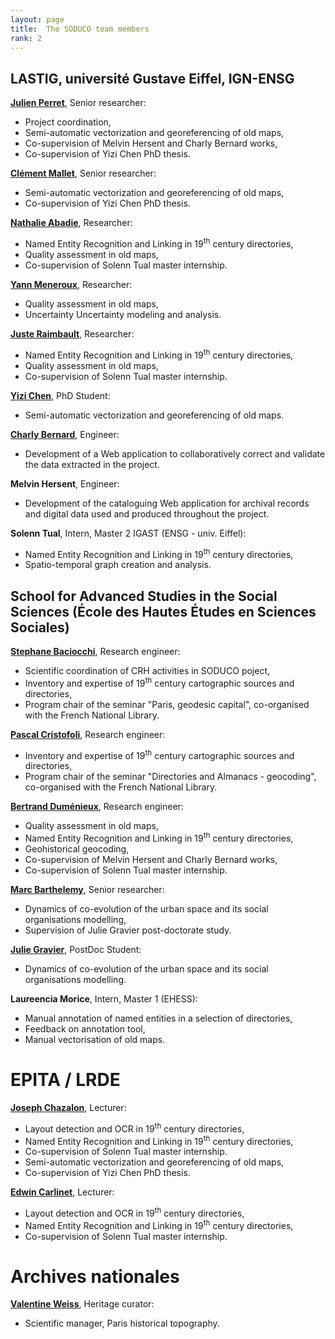 ```yaml
---
layout: page
title:  The SODUCO team members
rank: 2
---
```


## LASTIG, université Gustave Eiffel, IGN-ENSG

**[Julien Perret](https://www.umr-lastig.fr/julien-perret/)**, Senior researcher:
* Project coordination,
* Semi-automatic vectorization and georeferencing of old maps,
* Co-supervision of Melvin Hersent and Charly Bernard works, 
* Co-supervision of Yizi Chen PhD thesis.  

**[Clément Mallet](https://www.umr-lastig.fr/clement-mallet/)**, Senior researcher:
* Semi-automatic vectorization and georeferencing of old maps,
* Co-supervision of Yizi Chen PhD thesis. 

**[Nathalie Abadie](https://www.umr-lastig.fr/nathalie-abadie/)**, Researcher:
* Named Entity Recognition and Linking in 19<sup>th</sup> century directories,
* Quality assessment in old maps,
* Co-supervision of Solenn Tual master internship.  

**[Yann Meneroux](https://www.researchgate.net/profile/Yann-Meneroux)**, Researcher:
* Quality assessment in old maps,
* Uncertainty Uncertainty modeling and analysis.

**[Juste Raimbault](https://scholar.google.fr/citations?user=zoioGw4AAAAJ&hl=fr)**, Researcher:
* Named Entity Recognition and Linking in 19<sup>th</sup> century directories,
* Quality assessment in old maps,
* Co-supervision of Solenn Tual master internship. 

**[Yizi Chen](https://www.umr-lastig.fr/yizi-chen/)**, PhD Student:
* Semi-automatic vectorization and georeferencing of old maps.

**[Charly Bernard](https://www.umr-lastig.fr/charly-bernard/)**, Engineer:
*  Development of a Web application to collaboratively correct and validate the data extracted in the project.

**Melvin Hersent**, Engineer:
*  Development of the cataloguing Web application for archival records and digital data used and produced throughout the project.

**Solenn Tual**, Intern, Master 2 IGAST (ENSG - univ. Eiffel):
*  Named Entity Recognition and Linking in 19<sup>th</sup> century directories,
*  Spatio-temporal graph creation and analysis.


## School for Advanced Studies in the Social Sciences (École des Hautes Études en Sciences Sociales)

**[Stephane Baciocchi](http://ladehis.ehess.fr/index.php?604)**, Research engineer:
* Scientific coordination of CRH activities in SODUCO poject,
* Inventory and expertise of 19<sup>th</sup> century cartographic sources and directories,
* Program chair of the seminar "Paris, geodesic capital", co-organised with the French National Library.  

**[Pascal Cristofoli](http://crh.ehess.fr/index.php?602)**, Research engineer:
* Inventory and expertise of 19<sup>th</sup> century cartographic sources and directories,
* Program chair of the seminar "Directories and Almanacs - geocoding", co-organised with the French National Library.   

**[Bertrand Duménieux](http://crh.ehess.fr/index.php?5206)**, Research engineer:
* Quality assessment in old maps,
* Named Entity Recognition and Linking in 19<sup>th</sup> century directories,
* Geohistorical geocoding,
* Co-supervision of Melvin Hersent and Charly Bernard works,
* Co-supervision of Solenn Tual master internship. 

**[Marc Barthelemy](http://cams.ehess.fr/marc-barthelemy/)**, Senior researcher:
* Dynamics of co-evolution of the urban space and its social organisations modelling,
* Supervision of Julie Gravier post-doctorate study. 

**[Julie Gravier](http://cams.ehess.fr/doctorants-et-post-doctorants/)**, PostDoc Student:
* Dynamics of co-evolution of the urban space and its social organisations modelling. 

**Laureencia Morice**, Intern, Master 1 (EHESS):
*  Manual annotation of named entities in a selection of directories,
*  Feedback on annotation tool,
*  Manual vectorisation of old maps.

# EPITA / LRDE

**[Joseph Chazalon](http://crh.ehess.fr/index.php?5206)**, Lecturer:
* Layout detection and OCR in 19<sup>th</sup> century directories,
* Named Entity Recognition and Linking in 19<sup>th</sup> century directories,
* Co-supervision of Solenn Tual master internship.  
* Semi-automatic vectorization and georeferencing of old maps,
* Co-supervision of Yizi Chen PhD thesis. 

**[Edwin Carlinet](http://cams.ehess.fr/marc-barthelemy/)**, Lecturer:
* Layout detection and OCR in 19<sup>th</sup> century directories,
* Named Entity Recognition and Linking in 19<sup>th</sup> century directories,
* Co-supervision of Solenn Tual master internship.  

# Archives nationales

**[Valentine Weiss](https://www.chartes.psl.eu/fr/valentine-weiss)**, Heritage curator:
* Scientific manager, Paris historical topography. 




